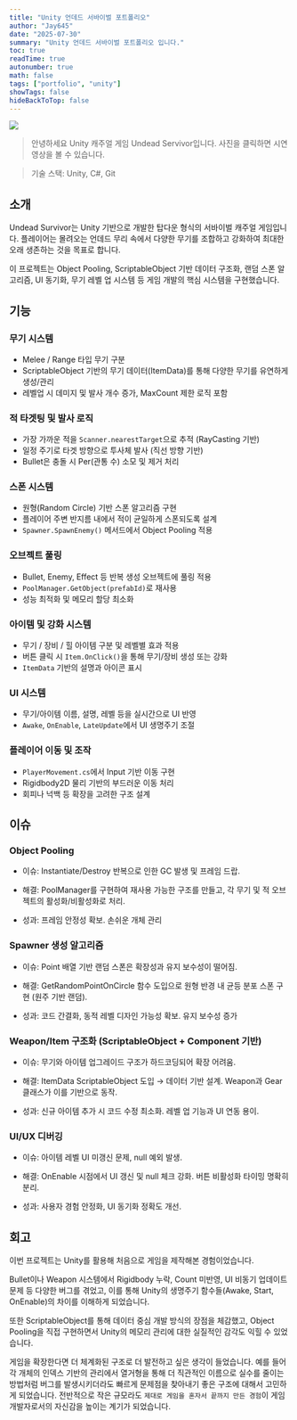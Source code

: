 ```yaml
---
title: "Unity 언데드 서바이벌 포트폴리오"
author: "Jay645"
date: "2025-07-30"
summary: "Unity 언데드 서바이벌 포트폴리오 입니다."
toc: true
readTime: true
autonumber: true
math: false
tags: ["portfolio", "unity"]
showTags: false
hideBackToTop: false
---
```


[![](/images/undead-servivor-image.png)](/images/undead-servivor-video.mp4)

> 안녕하세요 Unity 캐주얼 게임 Undead Servivor입니다. 사진을 클릭하면 시연영상을 볼 수 있습니다.

> 기술 스택: Unity, C#, Git

## 소개

Undead Survivor는 Unity 기반으로 개발한 탑다운 형식의 서바이벌 캐주얼 게임입니다.
플레이어는 몰려오는 언데드 무리 속에서 다양한 무기를 조합하고 강화하여 최대한 오래 생존하는 것을 목표로 합니다.

이 프로젝트는 Object Pooling, ScriptableObject 기반 데이터 구조화, 랜덤 스폰 알고리즘, UI 동기화, 무기 레벨 업 시스템 등 게임 개발의 핵심 시스템을 구현했습니다.

## 기능

### 무기 시스템
- Melee / Range 타입 무기 구분
- ScriptableObject 기반의 무기 데이터(ItemData)를 통해 다양한 무기를 유연하게 생성/관리
- 레벨업 시 데미지 및 발사 개수 증가, MaxCount 제한 로직 포함

### 적 타겟팅 및 발사 로직
- 가장 가까운 적을 `Scanner.nearestTarget`으로 추적 (RayCasting 기반)
- 일정 주기로 타겟 방향으로 투사체 발사 (직선 방향 기반)
- Bullet은 충돌 시 Per(관통 수) 소모 및 제거 처리

### 스폰 시스템
- 원형(Random Circle) 기반 스폰 알고리즘 구현
- 플레이어 주변 반지름 내에서 적이 균일하게 스폰되도록 설계
- `Spawner.SpawnEnemy()` 메서드에서 Object Pooling 적용

### 오브젝트 풀링
- Bullet, Enemy, Effect 등 반복 생성 오브젝트에 풀링 적용
- `PoolManager.GetObject(prefabId)`로 재사용
- 성능 최적화 및 메모리 할당 최소화

### 아이템 및 강화 시스템
- 무기 / 장비 / 힐 아이템 구분 및 레벨별 효과 적용
- 버튼 클릭 시 `Item.OnClick()`을 통해 무기/장비 생성 또는 강화
- `ItemData` 기반의 설명과 아이콘 표시

### UI 시스템
- 무기/아이템 이름, 설명, 레벨 등을 실시간으로 UI 반영
- `Awake`, `OnEnable`, `LateUpdate`에서 UI 생명주기 조절

### 플레이어 이동 및 조작
- `PlayerMovement.cs`에서 Input 기반 이동 구현
- Rigidbody2D 물리 기반의 부드러운 이동 처리
- 회피나 넉백 등 확장을 고려한 구조 설계

## 이슈

### Object Pooling

- 이슈: Instantiate/Destroy 반복으로 인한 GC 발생 및 프레임 드랍.

- 해결: PoolManager를 구현하여 재사용 가능한 구조를 만들고, 각 무기 및 적 오브젝트의 활성화/비활성화로 처리.

- 성과: 프레임 안정성 확보. 손쉬운 개체 관리

### Spawner 생성 알고리즘

- 이슈: Point 배열 기반 랜덤 스폰은 확장성과 유지 보수성이 떨어짐.

- 해결: GetRandomPointOnCircle 함수 도입으로 원형 반경 내 균등 분포 스폰 구현 (원주 기반 랜덤).

- 성과: 코드 간결화, 동적 레벨 디자인 가능성 확보. 유지 보수성 증가

### Weapon/Item 구조화 (ScriptableObject + Component 기반)

- 이슈: 무기와 아이템 업그레이드 구조가 하드코딩되어 확장 어려움.

- 해결: ItemData ScriptableObject 도입 → 데이터 기반 설계. Weapon과 Gear 클래스가 이를 기반으로 동작.

- 성과: 신규 아이템 추가 시 코드 수정 최소화. 레벨 업 기능과 UI 연동 용이.

### UI/UX 디버깅

- 이슈: 아이템 레벨 UI 미갱신 문제, null 예외 발생.

- 해결: OnEnable 시점에서 UI 갱신 및 null 체크 강화. 버튼 비활성화 타이밍 명확히 분리.

- 성과: 사용자 경험 안정화, UI 동기화 정확도 개선.

## 회고

이번 프로젝트는 Unity를 활용해 처음으로 게임을 제작해본 경험이었습니다.

Bullet이나 Weapon 시스템에서 Rigidbody 누락, Count 미반영, UI 비동기 업데이트 문제 등 다양한 버그를 겪었고, 이를 통해 Unity의 생명주기 함수들(Awake, Start, OnEnable)의 차이를 이해하게 되었습니다.

또한 ScriptableObject를 통해 데이터 중심 개발 방식의 장점을 체감했고, Object Pooling을 직접 구현하면서 Unity의 메모리 관리에 대한 실질적인 감각도 익힐 수 있었습니다.

게임을 확장한다면 더 체계화된 구조로 더 발전하고 싶은 생각이 들었습니다. 예를 들어 각 개체의 인덱스 기반의 관리에서 열거형을 통해 더 직관적인 이름으로 실수를 줄이는 방법처럼 버그를 발생시키더라도 빠르게 문제점을 찾아내기 좋은 구조에 대해서 고민하게 되었습니다.
전반적으로 작은 규모라도 `제대로 게임을 혼자서 끝까지 만든 경험`이 게임 개발자로서의 자신감을 높이는 계기가 되었습니다.
